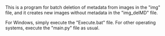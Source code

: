 This is a program for batch deletion of metadata from images in the "img" file, and it creates new images without metadata in the "img_delMD" file.

For Windows, simply execute the "Execute.bat" file.
For other operating systems, execute the "main.py" file as usual.